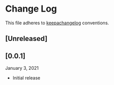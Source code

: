 # Change Log

This file adheres to [keepachangelog](https://keepachangelog.com/en/1.0.0/)
conventions.

## [Unreleased]

## [0.0.1]

January 3, 2021

- Initial release
